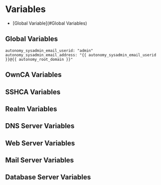# Variables

- [Global Variable](#Global Variables)

## Global Variables

```
autonomy_sysadmin_email_userid: "admin"
autonomy_sysadmin_email_address: "{{ autonomy_sysadmin_email_userid }}@{{ autonomy_root_domain }}"
```

## OwnCA Variables
## SSHCA Variables
## Realm Variables

## DNS Server Variables
## Web Server Variables
## Mail Server Variables
## Database Server Variables
